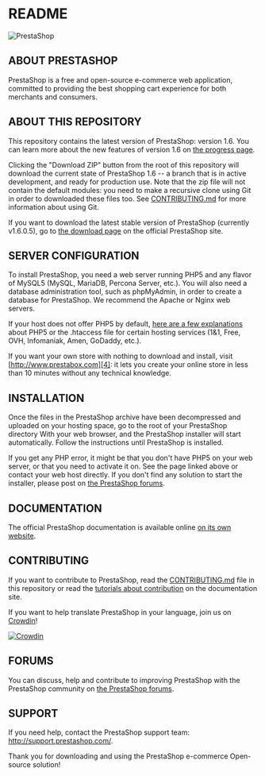 README
======
![PrestaShop](http://www.prestashop.com/images/banners/general/banner-github_728x90.png "PrestaShop")

ABOUT PRESTASHOP
--------

PrestaShop is a free and open-source e-commerce web application, committed to providing the best shopping cart experience for both merchants and consumers.

ABOUT THIS REPOSITORY
--------

This repository contains the latest version of PrestaShop: version 1.6. You can learn more about the new features of version 1.6 on [the progress page][1].

Clicking the "Download ZIP" button from the root of this repository will download the current state of PrestaShop 1.6 -- a branch that is in active development, and ready for production use. Note that the zip file will not contain the default modules: you need to make a recursive clone using Git in order to downloaded these files too. See [CONTRIBUTING.md][7] for more information about using Git.

If you want to download the latest stable version of PrestaShop (currently v1.6.0.5), go to [the download page][2] on the official PrestaShop site.


SERVER CONFIGURATION
--------

To install PrestaShop, you need a web server running PHP5 and any flavor of MySQL5 (MySQL, MariaDB, Percona Server, etc.).
You will also need a database administration tool, such as phpMyAdmin, in order to create a database for PrestaShop.
We recommend the Apache or Nginx web servers.

If your host does not offer PHP5 by default, [here are a few explanations][3] about PHP5 or the .htaccess file for certain hosting services (1&amp;1, Free, OVH, Infomaniak, Amen, GoDaddy, etc.).

If you want your own store with nothing to download and install, visit [http://www.prestabox.com][4]: it lets you create your online store in less than 10 minutes without any technical knowledge.


INSTALLATION
--------

Once the files in the PrestaShop archive have been decompressed and uploaded on your hosting space, go to the root of your PrestaShop directory With your web browser, and the PrestaShop installer will start automatically. Follow the instructions until PrestaShop is installed.

If you get any PHP error, it might be that you don't have PHP5 on your web server, or that you need to activate it on. See the page linked above or contact your web host directly.
If you don't find any solution to start the installer, please post on [the PrestaShop forums][5].


DOCUMENTATION
--------

The official PrestaShop documentation is available online [on its own website][6].


CONTRIBUTING
--------

If you want to contribute to PrestaShop, read the [CONTRIBUTING.md][7] file in this repository or read the [tutorials about contribution][8] on the documentation site.

If you want to help translate PrestaShop in your language, join us on [Crowdin][8]!

[![Crowdin](https://crowdin.net/badges/prestashop-official/localized.png)](https://crowdin.net/project/prestashop-official)


FORUMS
--------

You can discuss, help and contribute to improving PrestaShop with the PrestaShop community on [the PrestaShop forums][5].

SUPPORT
--------

If you need help, contact the PrestaShop support team: http://support.prestashop.com/.


Thank you for downloading and using the PrestaShop e-commerce Open-source solution!

[1]: http://www.prestashop.com/en/progress-1-6
[2]: http://www.prestashop.com/en/download
[3]: http://doc.prestashop.com/display/PS16/Misc.+information#Misc.information-ActivatingPHP5
[4]: http://www.prestabox.com
[5]: http://www.prestashop.com/forums/
[6]: http://doc.prestashop.com
[7]: CONTRIBUTING.md
[8]: http://doc.prestashop.com/display/PS16/Contributing+to+PrestaShop
[9]: https://crowdin.net/project/prestashop-official

